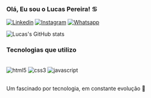 ### Olá, Eu sou o Lucas Pereira! ♋

[![Linkedin](https://img.shields.io/badge/LinkedIn-0077B5?style=for-the-badge&logo=linkedin&logoColor=white)](https://www.linkedin.com/in/lucas-pereira-74a114211/_blank)
[![Instagram](https://img.shields.io/badge/Instagram-E4405F?style=for-the-badge&logo=instagram&logoColor=white)](https://www.instagram.com/_lucas_pereira_/)
[![ Whatsapp](https://img.shields.io/badge/WhatsApp-25D366?style=for-the-badge&logo=whatsapp&logoColor=white)](https://whatslink.top/LucasPDev)

![Lucas's GitHub stats](https://github-readme-stats.vercel.app/api?username=sousalucas07&show_icons=true&theme=dark)


### Tecnologias que utilizo


<div style="display: inline_block"></br/>
    <img align="center" alt="html5" src="https://img.shields.io/badge/HTML5-E34F26?style=for-the-badge&logo=html5&logoColor=white"/>
    <img align="center" alt="css3" src="https://img.shields.io/badge/CSS3-1572B6?style=for-the-badge&logo=css3&logoColor=white"/>
    <img align="center" alt="javascript" src="https://img.shields.io/badge/JavaScript-F7DF1E?style=for-the-badge&logo=javascript&logoColor=black"/>
</div><br/>

Um fascinado por tecnologia, em constante evolução 🔄
